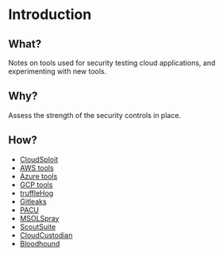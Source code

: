 # Introduction

## What?

Notes on tools used for security testing cloud applications, and experimenting with new tools.

## Why?

Assess the strength of the security controls in place.

## How?

* [CloudSploit](cloudsploit.md)
* [AWS tools](aws.md)
* [Azure tools](azure.md)
* [GCP tools](gcp.md)
* [truffleHog](trufflehog.md)
* [Gitleaks](gitleaks.md)
* [PACU](pacu.md)
* [MSOLSpray](msolspray.md)
* [ScoutSuite](scoutsuite.md)
* [CloudCustodian](custodian.md)
* [Bloodhound](bloodhound.md)



